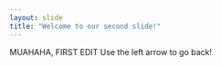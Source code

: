 ```yaml
---
layout: slide
title: "Welcome to our second slide!"
---
```

MUAHAHA, FIRST EDIT
Use the left arrow to go back!
